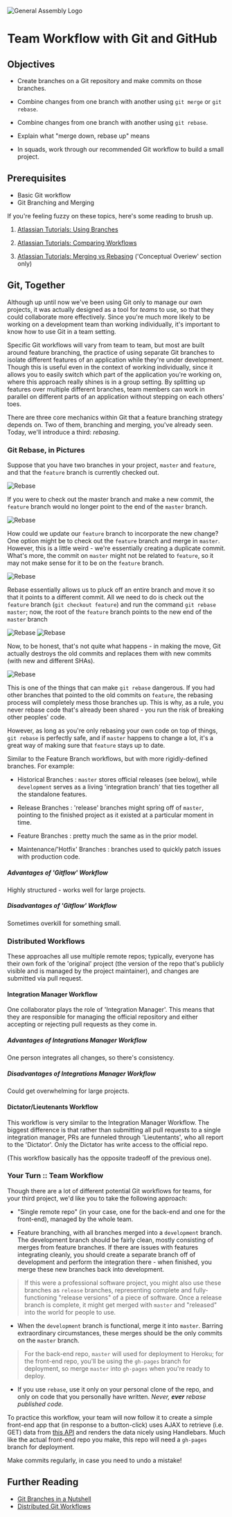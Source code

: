 ![General Assembly Logo](http://i.imgur.com/ke8USTq.png)

# Team Workflow with Git and GitHub

## Objectives

-   Create branches on a Git repository and make commits on those branches.

-   Combine changes from one branch with another
     using `git merge` or `git rebase`.

-   Combine changes from one branch with another using `git rebase`.

-   Explain what "merge down, rebase up" means

-   In squads, work through our recommended Git workflow
     to build a small project.

## Prerequisites

-   Basic Git workflow
-   Git Branching and Merging

If you're feeling fuzzy on these topics, here's some reading to brush up.

1.  [Atlassian Tutorials: Using Branches](https://www.atlassian.com/git/tutorials/using-branches)

2.  [Atlassian Tutorials: Comparing Workflows](https://www.atlassian.com/git/tutorials/comparing-workflows)

3.  [Atlassian Tutorials: Merging vs Rebasing](https://www.atlassian.com/git/tutorials/merging-vs-rebasing)
      ('Conceptual Overiew' section only)

## Git, Together

Although up until now we've been using Git only to manage our own projects,
 it was actually designed as a tool for _teams_ to use,
 so that they could collaborate more effectively.
Since you're much more likely to be working on a development team
 than working individually, it's important to know
 how to use Git in a team setting.

Specific Git workflows will vary from team to team,
 but most are built around feature branching, the practice of
 using separate Git branches to isolate different features of an application
 while they're under development.
Though this is useful even in the context of working individually,
 since it allows you to easily switch which part of the application
 you're working on, where this approach really shines is in a group setting.
By splitting up features over multiple different branches,
 team members can work in parallel on different parts of an application
 without stepping on each others' toes.

There are three core mechanics within Git that a feature branching strategy
 depends on.
Two of them, branching and merging, you've already seen.
Today, we'll introduce a third: _rebasing_.

### Git Rebase, in Pictures

Suppose that you have two branches in your project, `master` and `feature`,
  and that the `feature` branch is currently checked out.

![Rebase](images/rebase_01.png)

If you were to check out the master branch and make a new commit,
 the `feature` branch would no longer point to the end of the `master` branch.

![Rebase](images/rebase_02.png)

How could we update our `feature` branch to incorporate the new change?
One option might be to check out the `feature` branch and merge in `master`.
However, this is a little weird - we're essentially creating a duplicate commit.
What's more, the commit on `master` might not be related to `feature`,
 so it may not make sense for it to be on the `feature` branch.

![Rebase](images/rebase_03.png)

Rebase essentially allows us to pluck off an entire branch and move it so that
 it points to a different commit.
All we need to do is check out the `feature` branch (`git checkout feature`)
 and run the command `git rebase master`; now, the root of the `feature` branch
 points to the new end of the `master` branch

![Rebase](images/rebase_04.png)
![Rebase](images/rebase_05.png)

Now, to be honest, that's not quite what happens - in making the move,
Git actually destroys the old commits and replaces them with new commits
 (with new and different SHAs).

 ![Rebase](images/rebase_06.png)

This is one of the things that can make `git rebase` dangerous.
If you had other branches that pointed to the old commits on `feature`,
 the rebasing process will completely mess those branches up.
This is why, as a rule, you never rebase code that's already been shared -
 you run the risk of breaking other peoples' code.

However, as long as you're only rebasing your own code on top of things,
 `git rebase` is perfectly safe, and if `master` happens to change a lot,
 it's a great way of making sure that `feature` stays up to date.

Similar to the Feature Branch workflows, but with more rigidly-defined branches.
For example:

-   Historical Branches : `master` stores official releases (see below),
     while `development` serves as a living 'integration branch'
     that ties together all the standalone features.

-   Release Branches : 'release' branches might spring off of `master`,
     pointing to the finished project
     as it existed at a particular moment in time.

-   Feature Branches : pretty much the same as in the prior model.

-   Maintenance/'Hotfix' Branches : branches used
     to quickly patch issues with production code.

##### Advantages of 'Gitflow' Workflow

Highly structured - works well for large projects.

##### Disadvantages of 'Gitflow' Workflow

Sometimes overkill for something small.

### Distributed Workflows

These approaches all use multiple remote repos;
 typically, everyone has their own fork of the 'original' project
 (the version of the repo that's publicly visible
 and is managed by the project maintainer),
 and changes are submitted via pull request.

#### Integration Manager Workflow

One collaborator plays the role of 'Integration Manager'.
This means that they are responsible for managing the official repository
 and either accepting or rejecting pull requests as they come in.

##### Advantages of Integrations Manager Workflow

One person integrates all changes, so there's consistency.

##### Disadvantages of Integrations Manager Workflow

Could get overwhelming for large projects.

#### Dictator/Lieutenants Workflow

This workflow is very similar to the Integration Manager Workflow.
The biggest difference is that
 rather than submitting all pull requests to a single integration manager,
 PRs are funneled through 'Lieutentants', who all report to the 'Dictator'.
Only the Dictator has write access to the official repo.

(This workflow basically has the opposite tradeoff of the previous one).

### Your Turn :: Team Workflow

Though there are a lot of different potential Git workflows for teams,
 for your third project, we'd like you to take the following approach:

-   "Single remote repo"
     (in your case, one for the back-end and one for the front-end),
     managed by the whole team.

-   Feature branching, with all branches merged into a `development` branch.
     The development branch should be fairly clean,
     mostly consisting of merges from feature branches.
     If there are issues with features integrating cleanly,
     you should create a separate branch off of development
     and perform the integration there -
     when finished, you merge these new branches back into development.

> If this were a professional software project,
> you might also use these branches as `release` branches,
> representing complete and fully-functioning
> "release versions" of a piece of software.
> Once a release branch is complete,
> it might get merged with `master`
> and "released" into the world for people to use.

-   When the `development` branch is functional,
     merge it into `master`.
     Barring extraordinary circumstances,
     these merges should be the only commits on the `master` branch.

> For the back-end repo, `master` will used for deployment to Heroku;
> for the front-end repo, you'll be using the `gh-pages` branch for deployment,
> so merge `master` into `gh-pages` when you're ready to deploy.

-   If you use `rebase`, use it only on your personal clone of the repo,
     and only on code that you personally have written.
     _Never, **ever** rebase published code._

To practice this workflow,
 your team will now follow it to create a simple front-end app
 that (in response to a button-click) uses AJAX
 to retrieve (i.e. GET) data from [this API](http://jsonplaceholder.typicode.com/users)
 and renders the data nicely using Handlebars.
Much like the actual front-end repo you make,
 this repo will need a `gh-pages` branch for deployment.

Make commits regularly, in case you need to undo a mistake!

## Further Reading

-   [Git Branches in a Nutshell](http://git-scm.com/book/en/v2/Git-Branching-Branches-in-a-Nutshell)
-   [Distributed Git Workflows](http://git-scm.com/book/en/v2/Distributed-Git-Distributed-Workflows)
